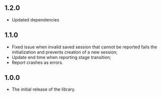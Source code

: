 ## 1.2.0

- Updated dependencies

## 1.1.0

- Fixed issue when invalid saved session that cannot be reported fails the initialization and prevents creation of a new session;
- Update end time when reporting stage transition;
- Report crashes as errors.

## 1.0.0

- The initial release of the library.
